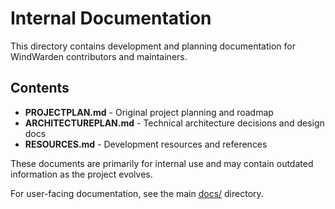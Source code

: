 # Internal Documentation

This directory contains development and planning documentation for WindWarden contributors and maintainers.

## Contents

- **PROJECTPLAN.md** - Original project planning and roadmap
- **ARCHITECTUREPLAN.md** - Technical architecture decisions and design docs  
- **RESOURCES.md** - Development resources and references

These documents are primarily for internal use and may contain outdated information as the project evolves.

For user-facing documentation, see the main [docs/](../) directory.